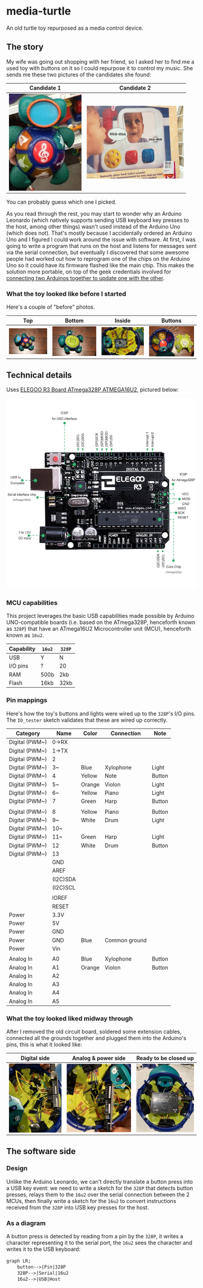 # media-turtle

An old turtle toy repurposed as a media control device.

## The story

My wife was going out shopping with her friend, so I asked her to find me a used toy with buttons on it so I could repurpose it to control my music.  She sends me these two pictures of the candidates she found:

| Candidate 1 | Candidate 2 |
| ----------- | ----------- |
| [![Used musical turtle toy](images/Toy_with_buttons1_small.jpg)](images/Toy_with_buttons1.jpg) | [![Used baby toy](images/Toy_with_buttons2_small.jpg)](images/Toy_with_buttons2.jpg) |

You can probably guess which one I picked.

As you read through the rest, you may start to wonder why an Arduino Leonardo (which natively supports sending USB keyboard key presses to the host, among other things) wasn't used instead of the Arduino Uno (which does not).  That's mostly because I accidentally ordered an Arduino Uno and I figured I could work around the issue with software.  At first, I was going to write a program that runs on the host and listens for messages sent via the serial connection, but eventually I discovered that some awesome people had worked out how to reprogram one of the chips on the Arduino Uno so it could have its firmware flashed like the main chip.  This makes the solution more portable, on top of the geek credentials involved for [connecting two Arduinos together to update one with the other](https://github.com/NicoHood/HoodLoader2/wiki/Burn-the-bootloader-from-another-Arduino).

### What the toy looked like before I started

Here's a couple of "before" photos.

| Top | Bottom | Inside | Buttons |
| --- | ------ | ------ | ------- |
| [![Turtle toy top](images/Turtle_top_small.jpg)](images/Turtle_top.jpg) | [![Turtle toy bottom](images/Turtle_bottom_small.jpg)](images/Turtle_bottom.jpg) | [![Inside of turtle toy](images/Turtle_inside_small.jpg)](images/Turtle_inside.jpg) | [![Underneath the turtle's shell](images/Turtle_buttons_small.jpg)](images/Turtle_buttons.jpg) |

## Technical details

Uses [ELEGOO R3 Board ATmega328P ATMEGA16U2](https://www.elegoo.com/product/elegoo-uno-r3-board-atmega328p-atmega16u2-with-usb-cable/), pictured below:

[![An annotated picture of the ELEGOO R3 Board](images/ELEGOO_R3_Board.jpg)](images/ELEGOO_R3_Board.jpg)

### MCU capabilities

This project leverages the basic USB capabilities made possible by Arduino UNO-compatible boards (i.e. based on the ATmega328P, henceforth known as `328P`) that have an ATmega16U2 Microcontroller unit (MCU), henceforth known as `16u2`.

| Capability | `16u2` | `328P` |
| ---------- | ------ | ------ |
| USB        | Y      | N      |
| I/O pins   | ?      | 20     |
| RAM        | 500b   | 2kb    |
| Flash      | 16kb   | 32kb   |

### Pin mappings

Here's how the toy's buttons and lights were wired up to the `328P`'s I/O pins.  The `IO_tester` sketch validates that these are wired up correctly.

| Category       | Name     | Color  | Connection    | Note   |
| -------------- | -------- | ------ | ------------- | ------ |
| Digital (PWM~) | 0->RX    |        |               |        |
| Digital (PWM~) | 1->TX    |        |               |        |
| Digital (PWM~) | 2        |        |               |        |
| Digital (PWM~) | 3~       | Blue   | Xylophone     | Light  |
| Digital (PWM~) | 4        | Yellow | Note          | Button |
| Digital (PWM~) | 5~       | Orange | Violon        | Light  |
| Digital (PWM~) | 6~       | Yellow | Piano         | Light  |
| Digital (PWM~) | 7        | Green  | Harp          | Button |
|                |          |        |               |        |
| Digital (PWM~) | 8        | Yellow | Piano         | Button |
| Digital (PWM~) | 9~       | White  | Drum          | Light  |
| Digital (PWM~) | 10~      |        |               |        |
| Digital (PWM~) | 11~      | Green  | Harp          | Light  |
| Digital (PWM~) | 12       | White  | Drum          | Button |
| Digital (PWM~) | 13       |        |               |        |
|                | GND      |        |               |        |
|                | AREF     |        |               |        |
|                | (I2C)SDA |        |               |        |
|                | (I2C)SCL |        |               |        |
|                |          |        |               |        |
|                | IOREF    |        |               |        |
|                | RESET    |        |               |        |
| Power          | 3.3V     |        |               |        |
| Power          | 5V       |        |               |        |
| Power          | GND      |        |               |        |
| Power          | GND      | Blue   | Common ground |        |
| Power          | Vin      |        |               |        |
|                |          |        |               |        |
| Analog In      | A0       | Blue   | Xylophone     | Button |
| Analog In      | A1       | Orange | Violon        | Button |
| Analog In      | A2       |        |               |        |
| Analog In      | A3       |        |               |        |
| Analog In      | A4       |        |               |        |
| Analog In      | A5       |        |               |        |

### What the toy looked liked midway through

After I removed the old circuit board, soldered some extension cables, connected all the grounds together and plugged them into the Arduino's pins, this is what it looked like:

| Digital side | Analog & power side | Ready to be closed up |
| ------------ | ------------------- | --------------------- |
| [![Digital side of the circuit board](images/Digital_side_small.jpg)](images/Digital_side.jpg) | [![Analog & power side](images/Analog_power_side_small.jpg)](images/Analog_power_side.jpg) | [![Ready to close](images/Ready_to_close_small.jpg)](images/Ready_to_close.jpg) |

## The software side

### Design

Unlike the Arduino Leonardo, we can't directly translate a button press into a USB key event: we need to write a sketch for the `328P` that detects button presses, relays them to the `16u2` over the serial connection between the 2 MCUs, then finally write a sketch for the `16u2` to convert instructions received from the `328P` into USB key presses for the host.

### As a diagram

A button press is detected by reading from a pin by the `328P`, it writes a character representing it to the serial port, the `16u2` sees the character and writes it to the USB keyboard:

```mermaid
graph LR;
    button-->|Pin|328P
    328P-->|Serial|16u2
    16u2-->|USB|Host
```
